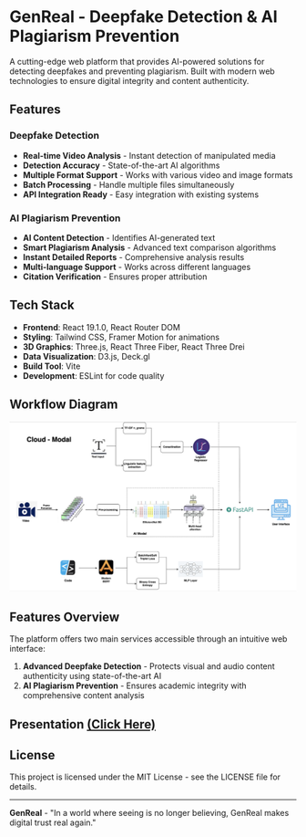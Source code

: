 # GenReal - Deepfake Detection & AI Plagiarism Prevention

A cutting-edge web platform that provides AI-powered solutions for detecting deepfakes and preventing plagiarism. Built with modern web technologies to ensure digital integrity and content authenticity.

## Features

### Deepfake Detection
- **Real-time Video Analysis** - Instant detection of manipulated media
- **Detection Accuracy** - State-of-the-art AI algorithms
- **Multiple Format Support** - Works with various video and image formats
- **Batch Processing** - Handle multiple files simultaneously
- **API Integration Ready** - Easy integration with existing systems

### AI Plagiarism Prevention
- **AI Content Detection** - Identifies AI-generated text
- **Smart Plagiarism Analysis** - Advanced text comparison algorithms
- **Instant Detailed Reports** - Comprehensive analysis results
- **Multi-language Support** - Works across different languages
- **Citation Verification** - Ensures proper attribution

## Tech Stack

- **Frontend**: React 19.1.0, React Router DOM
- **Styling**: Tailwind CSS, Framer Motion for animations
- **3D Graphics**: Three.js, React Three Fiber, React Three Drei
- **Data Visualization**: D3.js, Deck.gl
- **Build Tool**: Vite
- **Development**: ESLint for code quality

## Workflow Diagram

<img src="./src/Worflow.png">

## Features Overview

The platform offers two main services accessible through an intuitive web interface:

1. **Advanced Deepfake Detection** - Protects visual and audio content authenticity using state-of-the-art AI
2. **AI Plagiarism Prevention** - Ensures academic integrity with comprehensive content analysis

## Presentation [(Click Here)](https://drive.google.com/file/d/1xiDrqVjFpP-eDgx4-cW4ueU2E1StIW4Q/view?usp=sharing)

## License

This project is licensed under the MIT License - see the LICENSE file for details.

---

**GenReal** - "In a world where seeing is no longer believing, GenReal makes digital trust real again."

